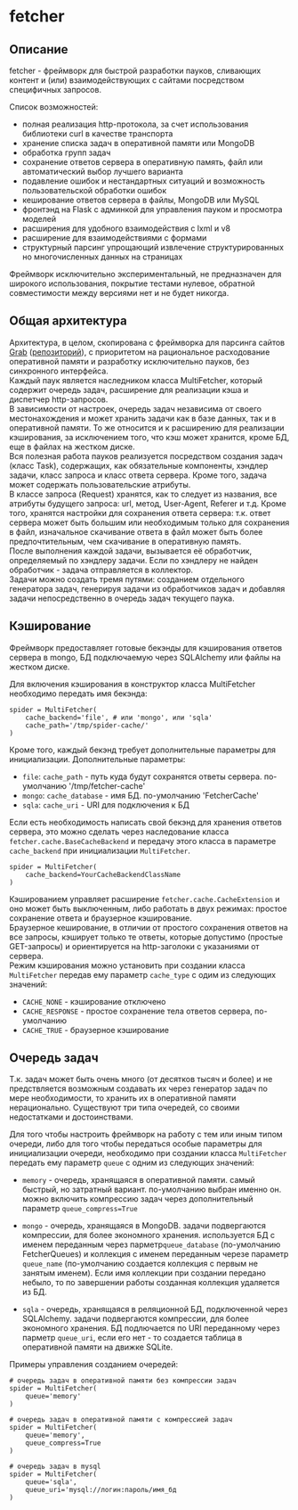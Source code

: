 fetcher
=============

Описание
-------------

fetcher - фреймворк для быстрой разработки пауков, сливающих контент и (или) взаимодействующих с сайтами посредством специфичных запросов.

Список возможностей:
* полная реализация http-протокола, за счет использования библиотеки curl в качестве транспорта
* хранение списка задач в оперативной памяти или MongoDB
* обработка групп задач
* сохранение ответов сервера в оперативную память, файл или автоматический выбор лучшего варианта
* подавление ошибок и нестандартных ситуаций и возможность пользовательской обработки ошибок
* кеширование ответов сервера в файлы, MongoDB или MySQL
* фронтэнд на Flask с админкой для управления пауком и просмотра моделей
* расширения для удобного взаимодействия с lxml и v8
* расширение для взаимодействиями с формами
* структурный парсинг упрощающий извлечение структурированных но многочисленных данных на страницах

Фреймворк исключительно экспериментальный, не предназначен для широкого использования, покрытие тестами нулевое, обратной совместимости между версиями нет и не будет никогда.


Общая архитектура
-------------

Архитектура, в целом, скопирована с фреймворка для парсинга сайтов [Grab](http://grablib.org/) ([репозиторий](https://bitbucket.org/lorien/grab)), с приоритетом на рациональное расходование оперативной памяти и разработку исключительно пауков, без синхронного интерфейса. <br />
Каждый паук является наследником класса MultiFetcher, который содержит очередь задач, расширение для реализации кэша и диспетчер http-запросов. <br />
В зависимости от настроек, очередь задач независима от своего местонахождения и может хранить задачи как в базе данных, так и в оперативной памяти. То же относится и к расширению для реализации кэширования, за исключением того, что кэш может хранится, кроме БД, еще в файлах на жестком диске. <br />
Вся полезная работа пауков реализуется посредством создания задач (класс Task), содержащих, как обязательные компоненты, хэндлер задачи, класс запроса и класс ответа сервера. Кроме того, задача может содержать пользовательские атрибуты. <br />
В классе запроса (Request) хранятся, как то следует из названия, все атрибуты будущего запроса: url, метод, User-Agent, Referer и т.д. Кроме того, хранятся настройки для сохранения ответа сервера: т.к. ответ сервера может быть большим или необходимым только для сохранения в файл, изначальное скачивание ответа в файл может быть более предпочтительным, чем скачивание в оперативную память. <br />
После выполнения каждой задачи, вызывается её обработчик, определяемый по хэндлеру задачи. Если по хэндлеру не найден обработчик - задача отправляется в коллектор. <br />
Задачи можно создать тремя путями: созданием отдельного генератора задач, генерируя задачи из обработчиков задач и добавляя задачи непосредственно в очередь задач текущего паука. <br />


Кэширование
-------------

Фреймворк предоставляет готовые бекэнды для кэширования ответов сервера в mongo, БД подключаемую через SQLAlchemy или файлы на жестком диске. <br />

Для включения кэширования в конструктор класса MultiFetcher необходимо передать имя бекэнда:

    spider = MultiFetcher(
        cache_backend='file', # или 'mongo', или 'sqla'
        cache_path='/tmp/spider-cache/'
    )

Кроме того, каждый бекэнд требует дополнительные параметры для инициализации.
Дополнительные параметры:
* `file`: `cache_path` - путь куда будут сохранятся ответы сервера. по-умолчанию '/tmp/fetcher-cache'
* `mongo`: `cache_database` - имя БД. по-умолчанию 'FetcherCache'
* `sqla`: `cache_uri` - URI для подключения к БД

Если есть необходимость написать свой бекэнд для хранения ответов сервера, это можно сделать через наследование класса `fetcher.cache.BaseCacheBackend` и передачу этого класса в параметре `cache_backend` при инициализации `MultiFetcher`. <br />

    spider = MultiFetcher(
        cache_backend=YourCacheBackendClassName
    )

Кэшированием управляет расширение `fetcher.cache.CacheExtension` и оно может быть выключенным, либо работать в двух режимах: простое сохранение ответа и браузерное кэширование. <br />
Браузерное кеширование, в отличии от простого сохранения ответов на все запросы, кэширует только те ответы, которые допустимо (простые GET-запросы) и ориентируется на http-заголоки с указаниями от сервера. <br />
Режим кэширования можно установить при создании класса `MultiFetcher` передав ему параметр `cache_type` с одим из следующих значений:
* `CACHE_NONE` - кэширование отключено
* `CACHE_RESPONSE` - простое сохранение тела ответов сервера, по-умолчанию
* `CACHE_TRUE` - браузерное кэширование


Очередь задач
-------------

Т.к. задач может быть очень много (от десятков тысяч и более) и не предствляется возможным создавать их через генератор задач по мере необходимости, то хранить их в оперативной памяти нерационально. Существуют три типа очередей, со своими недостатками и достоинствами. <br />

Для того чтобы настроить фреймворк на работу с тем или иным типом очереди, либо для того чтобы передаться особые параметры для инициализации очереди, необходимо при создании класса `MultiFetcher` передать ему параметр `queue` с одним из следующих значений:

* `memory` - очередь, хранящаяся в оперативной памяти. самый быстрый, но затратный вариант. по-умолчанию выбран именно он. можно включить компрессию задач через дополнительный параметр `queue_compress=True`

* `mongo` - очередь, хранящаяся в MongoDB. задачи подвергаются компрессии, для более экономного хранения. используется БД с именем переданным через парметр`queue_database` (по-умолчанию FetcherQueues) и коллекция с именем переданным черезе параметр `queue_name` (по-умолчанию создается коллекция с первым не занятым именем). Если имя коллекции при создании передано небыло, то по завершении работы созданная коллекция удаляется из БД.

* `sqla` - очередь, хранящаяся в реляционной БД, подключенной через SQLAlchemy. задачи подвергаются компрессии, для более экономного хранения. БД подлючается по URI переданному через парметр `queue_uri`, если его нет - то создается таблица в оперативной памяти на движке SQLite.

Примеры управления созданием очередей:

    # очередь задач в оперативной памяти без компрессии задач
    spider = MultiFetcher(
        queue='memory'
    )

    # очередь задач в оперативной памяти с компрессией задач
    spider = MultiFetcher(
        queue='memory',
        queue_compress=True
    )

    # очередь задач в mysql
    spider = MultiFetcher(
        queue='sqla',
        queue_uri='mysql://логин:пароль/имя_бд
    )
